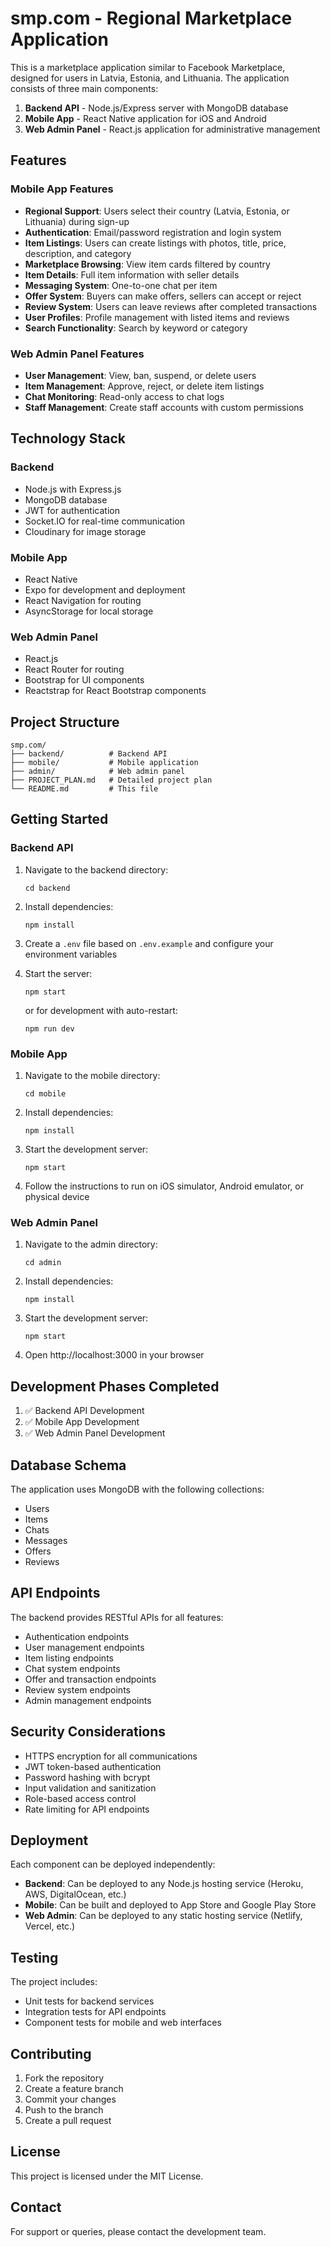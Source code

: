 # smp.com - Regional Marketplace Application

This is a marketplace application similar to Facebook Marketplace, designed for users in Latvia, Estonia, and Lithuania. The application consists of three main components:

1. **Backend API** - Node.js/Express server with MongoDB database
2. **Mobile App** - React Native application for iOS and Android
3. **Web Admin Panel** - React.js application for administrative management

## Features

### Mobile App Features

- **Regional Support**: Users select their country (Latvia, Estonia, or Lithuania) during sign-up
- **Authentication**: Email/password registration and login system
- **Item Listings**: Users can create listings with photos, title, price, description, and category
- **Marketplace Browsing**: View item cards filtered by country
- **Item Details**: Full item information with seller details
- **Messaging System**: One-to-one chat per item
- **Offer System**: Buyers can make offers, sellers can accept or reject
- **Review System**: Users can leave reviews after completed transactions
- **User Profiles**: Profile management with listed items and reviews
- **Search Functionality**: Search by keyword or category

### Web Admin Panel Features

- **User Management**: View, ban, suspend, or delete users
- **Item Management**: Approve, reject, or delete item listings
- **Chat Monitoring**: Read-only access to chat logs
- **Staff Management**: Create staff accounts with custom permissions

## Technology Stack

### Backend
- Node.js with Express.js
- MongoDB database
- JWT for authentication
- Socket.IO for real-time communication
- Cloudinary for image storage

### Mobile App
- React Native
- Expo for development and deployment
- React Navigation for routing
- AsyncStorage for local storage

### Web Admin Panel
- React.js
- React Router for routing
- Bootstrap for UI components
- Reactstrap for React Bootstrap components

## Project Structure

```
smp.com/
├── backend/          # Backend API
├── mobile/           # Mobile application
├── admin/            # Web admin panel
├── PROJECT_PLAN.md   # Detailed project plan
└── README.md         # This file
```

## Getting Started

### Backend API

1. Navigate to the backend directory:
   ```
   cd backend
   ```

2. Install dependencies:
   ```
   npm install
   ```

3. Create a `.env` file based on `.env.example` and configure your environment variables

4. Start the server:
   ```
   npm start
   ```
   or for development with auto-restart:
   ```
   npm run dev
   ```

### Mobile App

1. Navigate to the mobile directory:
   ```
   cd mobile
   ```

2. Install dependencies:
   ```
   npm install
   ```

3. Start the development server:
   ```
   npm start
   ```

4. Follow the instructions to run on iOS simulator, Android emulator, or physical device

### Web Admin Panel

1. Navigate to the admin directory:
   ```
   cd admin
   ```

2. Install dependencies:
   ```
   npm install
   ```

3. Start the development server:
   ```
   npm start
   ```

4. Open http://localhost:3000 in your browser

## Development Phases Completed

1. ✅ Backend API Development
2. ✅ Mobile App Development
3. ✅ Web Admin Panel Development

## Database Schema

The application uses MongoDB with the following collections:
- Users
- Items
- Chats
- Messages
- Offers
- Reviews

## API Endpoints

The backend provides RESTful APIs for all features:
- Authentication endpoints
- User management endpoints
- Item listing endpoints
- Chat system endpoints
- Offer and transaction endpoints
- Review system endpoints
- Admin management endpoints

## Security Considerations

- HTTPS encryption for all communications
- JWT token-based authentication
- Password hashing with bcrypt
- Input validation and sanitization
- Role-based access control
- Rate limiting for API endpoints

## Deployment

Each component can be deployed independently:

- **Backend**: Can be deployed to any Node.js hosting service (Heroku, AWS, DigitalOcean, etc.)
- **Mobile**: Can be built and deployed to App Store and Google Play Store
- **Web Admin**: Can be deployed to any static hosting service (Netlify, Vercel, etc.)

## Testing

The project includes:
- Unit tests for backend services
- Integration tests for API endpoints
- Component tests for mobile and web interfaces

## Contributing

1. Fork the repository
2. Create a feature branch
3. Commit your changes
4. Push to the branch
5. Create a pull request

## License

This project is licensed under the MIT License.

## Contact

For support or queries, please contact the development team.
